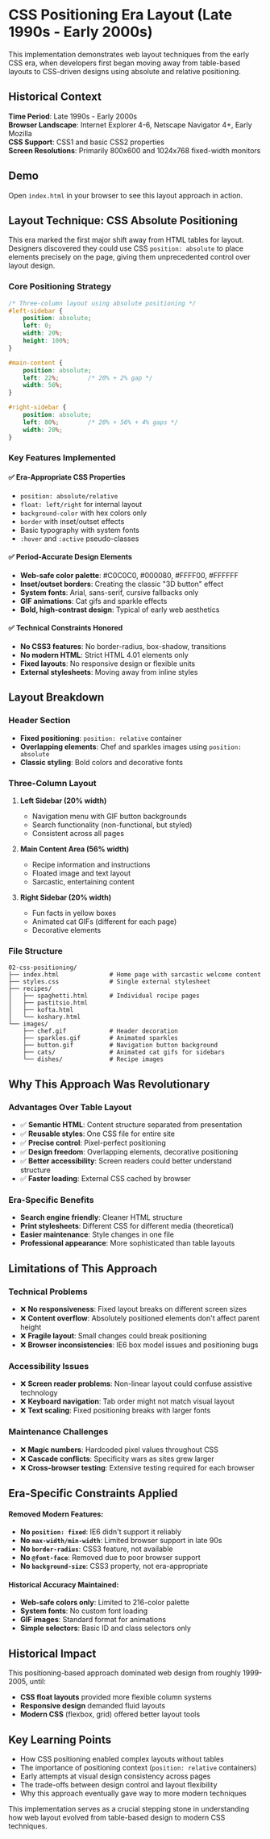 # CSS Positioning Era Layout (Late 1990s - Early 2000s)

This implementation demonstrates web layout techniques from the early CSS era, when developers first began moving away from table-based layouts to CSS-driven designs using absolute and relative positioning.

## Historical Context

**Time Period**: Late 1990s - Early 2000s  
**Browser Landscape**: Internet Explorer 4-6, Netscape Navigator 4+, Early Mozilla  
**CSS Support**: CSS1 and basic CSS2 properties  
**Screen Resolutions**: Primarily 800x600 and 1024x768 fixed-width monitors

## Demo
Open `index.html` in your browser to see this layout approach in action.

## Layout Technique: CSS Absolute Positioning

This era marked the first major shift away from HTML tables for layout. Designers discovered they could use CSS `position: absolute` to place elements precisely on the page, giving them unprecedented control over layout design.

### Core Positioning Strategy

```css
/* Three-column layout using absolute positioning */
#left-sidebar {
    position: absolute;
    left: 0;
    width: 20%;
    height: 100%;
}

#main-content {
    position: absolute;
    left: 22%;        /* 20% + 2% gap */
    width: 56%;
}

#right-sidebar {
    position: absolute;
    left: 80%;        /* 20% + 56% + 4% gaps */
    width: 20%;
}
```

### Key Features Implemented

#### ✅ Era-Appropriate CSS Properties
- `position: absolute/relative`
- `float: left/right` for internal layout
- `background-color` with hex colors only
- `border` with inset/outset effects
- Basic typography with system fonts
- `:hover` and `:active` pseudo-classes

#### ✅ Period-Accurate Design Elements
- **Web-safe color palette**: #C0C0C0, #000080, #FFFF00, #FFFFFF
- **Inset/outset borders**: Creating the classic "3D button" effect
- **System fonts**: Arial, sans-serif, cursive fallbacks only
- **GIF animations**: Cat gifs and sparkle effects
- **Bold, high-contrast design**: Typical of early web aesthetics

#### ✅ Technical Constraints Honored
- **No CSS3 features**: No border-radius, box-shadow, transitions
- **No modern HTML**: Strict HTML 4.01 elements only
- **Fixed layouts**: No responsive design or flexible units
- **External stylesheets**: Moving away from inline styles

## Layout Breakdown

### Header Section
- **Fixed positioning**: `position: relative` container
- **Overlapping elements**: Chef and sparkles images using `position: absolute`
- **Classic styling**: Bold colors and decorative fonts

### Three-Column Layout
1. **Left Sidebar (20% width)**
   - Navigation menu with GIF button backgrounds
   - Search functionality (non-functional, but styled)
   - Consistent across all pages

2. **Main Content Area (56% width)**
   - Recipe information and instructions
   - Floated image and text layout
   - Sarcastic, entertaining content

3. **Right Sidebar (20% width)**
   - Fun facts in yellow boxes
   - Animated cat GIFs (different for each page)
   - Decorative elements

### File Structure

```
02-css-positioning/
├── index.html              # Home page with sarcastic welcome content
├── styles.css              # Single external stylesheet
├── recipes/
│   ├── spaghetti.html      # Individual recipe pages
│   ├── pastitsio.html
│   ├── kofta.html
│   └── koshary.html
└── images/
    ├── chef.gif            # Header decoration
    ├── sparkles.gif        # Animated sparkles
    ├── button.gif          # Navigation button background
    ├── cats/               # Animated cat gifs for sidebars
    └── dishes/             # Recipe images
```

## Why This Approach Was Revolutionary

### Advantages Over Table Layout
- ✅ **Semantic HTML**: Content structure separated from presentation
- ✅ **Reusable styles**: One CSS file for entire site
- ✅ **Precise control**: Pixel-perfect positioning
- ✅ **Design freedom**: Overlapping elements, decorative positioning
- ✅ **Better accessibility**: Screen readers could better understand structure
- ✅ **Faster loading**: External CSS cached by browser

### Era-Specific Benefits
- **Search engine friendly**: Cleaner HTML structure
- **Print stylesheets**: Different CSS for different media (theoretical)
- **Easier maintenance**: Style changes in one file
- **Professional appearance**: More sophisticated than table layouts

## Limitations of This Approach

### Technical Problems
- ❌ **No responsiveness**: Fixed layout breaks on different screen sizes
- ❌ **Content overflow**: Absolutely positioned elements don't affect parent height
- ❌ **Fragile layout**: Small changes could break positioning
- ❌ **Browser inconsistencies**: IE6 box model issues and positioning bugs

### Accessibility Issues
- ❌ **Screen reader problems**: Non-linear layout could confuse assistive technology
- ❌ **Keyboard navigation**: Tab order might not match visual layout
- ❌ **Text scaling**: Fixed positioning breaks with larger fonts

### Maintenance Challenges
- ❌ **Magic numbers**: Hardcoded pixel values throughout CSS
- ❌ **Cascade conflicts**: Specificity wars as sites grew larger
- ❌ **Cross-browser testing**: Extensive testing required for each browser

## Era-Specific Constraints Applied

#### Removed Modern Features:
- **No `position: fixed`**: IE6 didn't support it reliably
- **No `max-width/min-width`**: Limited browser support in late 90s
- **No `border-radius`**: CSS3 feature, not available
- **No `@font-face`**: Removed due to poor browser support
- **No `background-size`**: CSS3 property, not era-appropriate

#### Historical Accuracy Maintained:
- **Web-safe colors only**: Limited to 216-color palette
- **System fonts**: No custom font loading
- **GIF images**: Standard format for animations
- **Simple selectors**: Basic ID and class selectors only

## Historical Impact

This positioning-based approach dominated web design from roughly 1999-2005, until:
- **CSS float layouts** provided more flexible column systems
- **Responsive design** demanded fluid layouts  
- **Modern CSS** (flexbox, grid) offered better layout tools

## Key Learning Points

- How CSS positioning enabled complex layouts without tables
- The importance of positioning context (`position: relative` containers)
- Early attempts at visual design consistency across pages
- The trade-offs between design control and layout flexibility
- Why this approach eventually gave way to more modern techniques

This implementation serves as a crucial stepping stone in understanding how web layout evolved from table-based design to modern CSS techniques.

